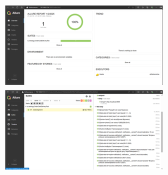 ![alt text](https://raw.githubusercontent.com/Renat2287/image2/refs/heads/main/%D0%A1%D0%BD%D0%B8%D0%BC%D0%BE%D0%BA%20%D1%8D%D0%BA%D1%80%D0%B0%D0%BD%D0%B0%202025-01-02%20214518.png)

![alt text](https://raw.githubusercontent.com/Renat2287/image2/refs/heads/main/%D0%A1%D0%BD%D0%B8%D0%BC%D0%BE%D0%BA%20%D1%8D%D0%BA%D1%80%D0%B0%D0%BD%D0%B0%202025-01-02%20214827.png)